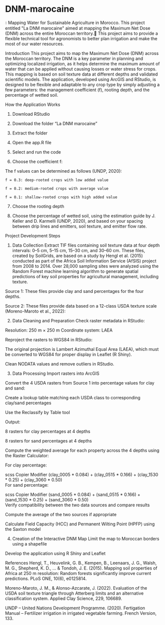 # DNM-marocaine
💧 Mapping Water for Sustainable Agriculture in Morocco.  This project entitled "La DNM marocaine" aimed at mapping the Maximum Net Dose (DNM) across the entire Moroccan territory.🌱 This project aims to provide a flexible technical tool for agronomists to better plan irrigation and make the most of our water resources.

Introduction
This project aims to map the Maximum Net Dose (DNM) across the Moroccan territory. The DNM is a key parameter in planning and optimizing localized irrigation, as it helps determine the maximum amount of water that can be applied without causing losses or water stress for crops. This mapping is based on soil texture data at different depths and validated scientific models. The application, developed using ArcGIS and RStudio, is designed to be flexible and adaptable to any crop type by simply adjusting a few parameters: the management coefficient (f), rooting depth, and the percentage of wetted soil.

How the Application Works
1. Download RStudio

2. Download the folder “La DNM marocaine”

3. Extract the folder

4. Open the app.R file

5. Select and run the code

6. Choose the coefficient f:

  The f values can be determined as follows (UNDP, 2020):

    f = 0.3: deep-rooted crops with low added value

    f = 0.2: medium-rooted crops with average value

    f = 0.1: shallow-rooted crops with high added value

7. Choose the rooting depth

8. Choose the percentage of wetted soil, using the estimation guide by J. Keller and D. Karmelli (UNDP, 2020), and based on your spacing between drip lines and emitters, soil texture, and emitter flow rate.

Project Development Steps

1) Data Collection
Extract TIF files containing soil texture data at four depth intervals:
0–5 cm, 5–15 cm, 15–30 cm, and 30–60 cm.
These files, created by SoilGrids, are based on a study by Hengl et al. (2015) conducted as part of the Africa Soil Information Service (AfSIS) project from 2008 to 2014. Over 28,000 sampling sites were analyzed using the Random Forest machine learning algorithm to generate spatial predictions of key soil properties for agricultural management, including texture.

  Source 1:
  These files provide clay and sand percentages for the four depths.

  Source 2:
  These files provide data based on a 12-class USDA texture scale (Moreno-Maroto et al., 2022):

2) Data Cleaning and Preparation
Check raster metadata in RStudio:

  Resolution: 250 m × 250 m
  Coordinate system: LAEA

Reproject the rasters to WGS84 in RStudio:

The original projection is Lambert Azimuthal Equal Area (LAEA), which must be converted to WGS84 for proper display in Leaflet (R Shiny).

Clean NODATA values and remove outliers in RStudio.

3) Data Processing
Import rasters into ArcGIS

Convert the 4 USDA rasters from Source 1 into percentage values for clay and sand:

Create a lookup table matching each USDA class to corresponding clay/sand percentages

Use the Reclassify by Table tool

Output:

8 rasters for clay percentages at 4 depths

8 rasters for sand percentages at 4 depths

Compute the weighted average for each property across the 4 depths using the Raster Calculator:

For clay percentage:

scss
Copier
Modifier
(clay_0005 * 0.084) + (clay_0515 * 0.166) + (clay_1530 * 0.25) + (clay_3060 * 0.50)  
For sand percentage:

scss
Copier
Modifier
(sand_0005 * 0.084) + (sand_0515 * 0.166) + (sand_1530 * 0.25) + (sand_3060 * 0.50)  
Verify compatibility between the two data sources and compare results

Compute the average of the two sources if appropriate

Calculate Field Capacity (HCC) and Permanent Wilting Point (HPFP) using the Saxton model

4) Creation of the Interactive DNM Map
Limit the map to Moroccan borders using a shapefile

Develop the application using R Shiny and Leaflet

References
Hengl, T., Heuvelink, G. B., Kempen, B., Leenaars, J. G., Walsh, M. G., Shepherd, K. D., ... & Tondoh, J. E. (2015). Mapping soil properties of Africa at 250 m resolution: Random forests significantly improve current predictions. PLoS ONE, 10(6), e0125814.

Moreno-Maroto, J. M., & Alonso-Azcarate, J. (2022). Evaluation of the USDA soil texture triangle through Atterberg limits and an alternative classification system. Applied Clay Science, 229, 106689.

UNDP – United Nations Development Programme. (2020). Fertigation Manual – Fertilizer irrigation in irrigated vegetable farming. French Version, 133.
